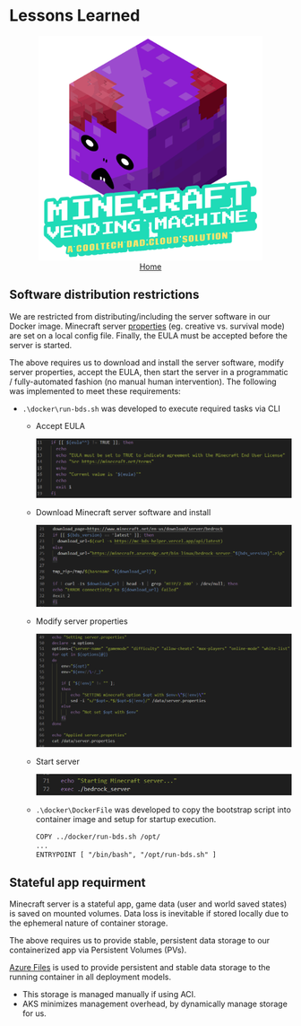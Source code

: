 # Lessons Learned
<p align="center">
  <img src="../images/mvm_logo.gif" width="400"></br>
  <a href="../README.md">Home</a>
</p>

## Software distribution restrictions
We are restricted from distributing/including the server software in our Docker image. Minecraft server [properties](https://minecraft.fandom.com/wiki/Server.properties) (eg. creative vs. survival mode) are set on a local config file. Finally, the EULA must be accepted before the server is started.

The above requires us to download and install the server software, modify server properties, accept the EULA, then start the server in a programmatic / fully-automated fashion (no manual human intervention). The following was implemented to meet these requirements:

  * `.\docker\run-bds.sh` was developed to execute required tasks via CLI

    * Accept EULA 
      <p align="center">
        <img src="../images/mvm_script_eula.png" width=500>
      </p>
        
    * Download Minecraft server software and install
      <p align="center">
        <img src="../images/mvm_script_dlbds.png" width=500>
      </p>
    * Modify server properties
      <p align="center">
        <img src="../images/mvm_script_server_props.png" width=500>
      </p>
    * Start server
      <p align="center">
        <img src="../images/mvm_script_start_server.png" width=500>
      </p>
    * `.\docker\DockerFile` was developed to copy the bootstrap script into container image and setup for startup execution.
    
      ```
      COPY ../docker/run-bds.sh /opt/
      ...
      ENTRYPOINT [ "/bin/bash", "/opt/run-bds.sh" ]
      ```
## Stateful app requirment
Minecraft server is a stateful app, game data (user and world saved states) is saved on mounted volumes. Data loss is inevitable if stored locally due to the ephemeral nature of container storage.

The above requires us to provide stable, persistent data storage to our containerized app via  Persistent Volumes (PVs). 

[Azure Files](https://docs.microsoft.com/en-us/azure/storage/files/storage-files-introduction) is used to provide persistent and stable data storage to the running container in all deployment models. 
  * This storage is managed manually if using ACI. 
  * AKS minimizes management overhead, by dynamically manage storage for us.
    
